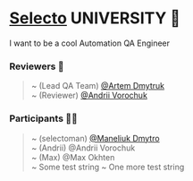 # [Selecto](https://selectoglobal.com/) UNIVERSITY :school:  
I want to be a cool Automation QA Engineer
  
### Reviewers :mega:  
> ~ (Lead QA Team) [@Artem Dmytruk](https://github.com/ArtemDmytruk)  
> ~ (Reviewer) [@Andrii Vorochuk](https://github.com/avdQA)  
  
### Participants :technologist:
> ~ (selectoman) [@Maneliuk Dmytro](https://github.com/selectoman)  
> ~ (Andrii) @Andrii Vorochuk  
> ~ (Max) @Max Okhten  
> ~ Some test string
> ~ One more test string
